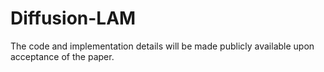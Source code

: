 # Diffusion-LAM
The code and implementation details will be made publicly available upon acceptance of the paper.
